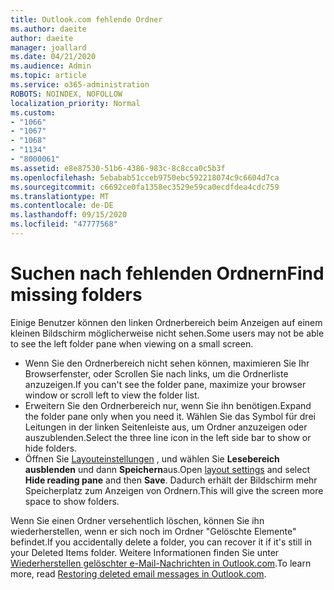 ```yaml
---
title: Outlook.com fehlende Ordner
ms.author: daeite
author: daeite
manager: joallard
ms.date: 04/21/2020
ms.audience: Admin
ms.topic: article
ms.service: o365-administration
ROBOTS: NOINDEX, NOFOLLOW
localization_priority: Normal
ms.custom:
- "1066"
- "1067"
- "1068"
- "1134"
- "8000061"
ms.assetid: e8e87530-51b6-4386-983c-8c8cca0c5b3f
ms.openlocfilehash: 5ebabab51cceb9750ebc592218074c9c6604d7ca
ms.sourcegitcommit: c6692ce0fa1358ec3529e59ca0ecdfdea4cdc759
ms.translationtype: MT
ms.contentlocale: de-DE
ms.lasthandoff: 09/15/2020
ms.locfileid: "47777568"
---
```

# <a name="find-missing-folders"></a><span data-ttu-id="6aad2-102">Suchen nach fehlenden Ordnern</span><span class="sxs-lookup"><span data-stu-id="6aad2-102">Find missing folders</span></span>

<span data-ttu-id="6aad2-103">Einige Benutzer können den linken Ordnerbereich beim Anzeigen auf einem kleinen Bildschirm möglicherweise nicht sehen.</span><span class="sxs-lookup"><span data-stu-id="6aad2-103">Some users may not be able to see the left folder pane when viewing on a small screen.</span></span>

- <span data-ttu-id="6aad2-104">Wenn Sie den Ordnerbereich nicht sehen können, maximieren Sie Ihr Browserfenster, oder Scrollen Sie nach links, um die Ordnerliste anzuzeigen.</span><span class="sxs-lookup"><span data-stu-id="6aad2-104">If you can't see the folder pane, maximize your browser window or scroll left to view the folder list.</span></span>
- <span data-ttu-id="6aad2-105">Erweitern Sie den Ordnerbereich nur, wenn Sie ihn benötigen.</span><span class="sxs-lookup"><span data-stu-id="6aad2-105">Expand the folder pane only when you need it.</span></span> <span data-ttu-id="6aad2-106">Wählen Sie das Symbol für drei Leitungen in der linken Seitenleiste aus, um Ordner anzuzeigen oder auszublenden.</span><span class="sxs-lookup"><span data-stu-id="6aad2-106">Select the three line icon in the left side bar to show or hide folders.</span></span>
- <span data-ttu-id="6aad2-107">Öffnen Sie [Layouteinstellungen](https://outlook.live.com/mail/options/mail/layout) , und wählen Sie **Lesebereich ausblenden** und dann **Speichern**aus.</span><span class="sxs-lookup"><span data-stu-id="6aad2-107">Open [layout settings](https://outlook.live.com/mail/options/mail/layout) and select **Hide reading pane** and then **Save**.</span></span> <span data-ttu-id="6aad2-108">Dadurch erhält der Bildschirm mehr Speicherplatz zum Anzeigen von Ordnern.</span><span class="sxs-lookup"><span data-stu-id="6aad2-108">This will give the screen more space to show folders.</span></span>

<span data-ttu-id="6aad2-109">Wenn Sie einen Ordner versehentlich löschen, können Sie ihn wiederherstellen, wenn er sich noch im Ordner "Gelöschte Elemente" befindet.</span><span class="sxs-lookup"><span data-stu-id="6aad2-109">If you accidentally delete a folder, you can recover it if it's still in your Deleted Items folder.</span></span> <span data-ttu-id="6aad2-110">Weitere Informationen finden Sie unter [Wiederherstellen gelöschter e-Mail-Nachrichten in Outlook.com](https://support.office.com/article/cf06ab1b-ae0b-418c-a4d9-4e895f83ed50).</span><span class="sxs-lookup"><span data-stu-id="6aad2-110">To learn more, read [Restoring deleted email messages in Outlook.com](https://support.office.com/article/cf06ab1b-ae0b-418c-a4d9-4e895f83ed50).</span></span>

